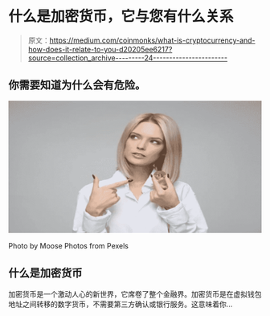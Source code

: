 # 什么是加密货币，它与您有什么关系

> 原文：<https://medium.com/coinmonks/what-is-cryptocurrency-and-how-does-it-relate-to-you-d20205ee6217?source=collection_archive---------24----------------------->

## 你需要知道为什么会有危险。

![](img/2f1ae39f22c41f80276cc90cafc61397.png)

Photo by Moose Photos from Pexels

## **什么是加密货币**

加密货币是一个激动人心的新世界，它席卷了整个金融界。加密货币是在虚拟钱包地址之间转移的数字货币，不需要第三方确认或银行服务。这意味着你…